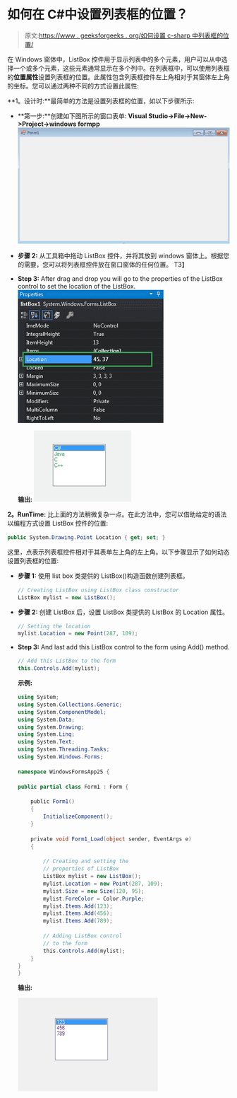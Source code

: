 # 如何在 C#中设置列表框的位置？

> 原文:[https://www . geeksforgeeks . org/如何设置 c-sharp 中列表框的位置/](https://www.geeksforgeeks.org/how-to-set-the-location-of-the-listbox-in-c-sharp/)

在 Windows 窗体中，ListBox 控件用于显示列表中的多个元素，用户可以从中选择一个或多个元素，这些元素通常显示在多个列中。在列表框中，可以使用列表框的**位置属性**设置列表框的位置。此属性包含列表框控件左上角相对于其窗体左上角的坐标。您可以通过两种不同的方式设置此属性:

**1。设计时:**最简单的方法是设置列表框的位置，如以下步骤所示:

*   **第一步:**创建如下图所示的窗口表单:
    **Visual Studio->File->New->Project->windows formpp**
    ![](img/52a0adebea6c33bdc662683df034f77e.png)
*   **步骤 2:** 从工具箱中拖动 ListBox 控件，并将其放到 windows 窗体上。根据您的需要，您可以将列表框控件放在窗口窗体的任何位置。
    T3】
*   **Step 3:** After drag and drop you will go to the properties of the ListBox control to set the location of the ListBox.
    ![](img/34c9a0323b6c2b43b2123b7c6238ff80.png)

    **输出:**
    ![](img/9c4159f01470a91fa5a6595416441e3b.png)

**2。RunTime:** 比上面的方法稍微复杂一点。在此方法中，您可以借助给定的语法以编程方式设置 ListBox 控件的位置:

```cs
public System.Drawing.Point Location { get; set; }
```

这里，点表示列表框控件相对于其表单左上角的左上角。以下步骤显示了如何动态设置列表框的位置:

*   **步骤 1:** 使用 list box 类提供的 ListBox()构造函数创建列表框。

    ```cs
    // Creating ListBox using ListBox class constructor
    ListBox mylist = new ListBox();

    ```

*   **步骤 2:** 创建 ListBox 后，设置 ListBox 类提供的 ListBox 的 Location 属性。

    ```cs
    // Setting the location
    mylist.Location = new Point(287, 109);

    ```

*   **Step 3:** And last add this ListBox control to the form using Add() method.

    ```cs
    // Add this ListBox to the form
    this.Controls.Add(mylist);

    ```

    **示例:**

    ```cs
    using System;
    using System.Collections.Generic;
    using System.ComponentModel;
    using System.Data;
    using System.Drawing;
    using System.Linq;
    using System.Text;
    using System.Threading.Tasks;
    using System.Windows.Forms;

    namespace WindowsFormsApp25 {

    public partial class Form1 : Form {

        public Form1()
        {
            InitializeComponent();
        }

        private void Form1_Load(object sender, EventArgs e)
        {

            // Creating and setting the
            // properties of ListBox
            ListBox mylist = new ListBox();
            mylist.Location = new Point(287, 109);
            mylist.Size = new Size(120, 95);
            mylist.ForeColor = Color.Purple;
            mylist.Items.Add(123);
            mylist.Items.Add(456);
            mylist.Items.Add(789);

            // Adding ListBox control
            // to the form
            this.Controls.Add(mylist);
        }
    }
    }
    ```

    **输出:**

    ![](img/26b50c4d99f3e5b52701b8c82d75081d.png)